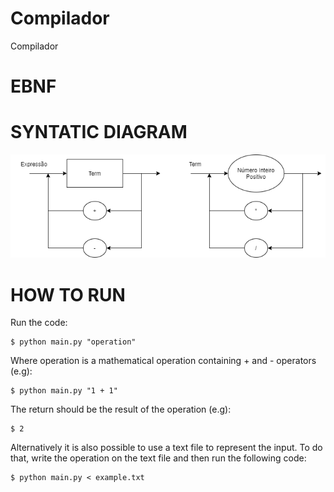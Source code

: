 # Compilador
Compilador

# EBNF

    

# SYNTATIC DIAGRAM

![Alt text](Diagrama_Sintatico.png)

# HOW TO RUN

Run the code:

    $ python main.py "operation"

Where operation is a mathematical operation containing + and - operators (e.g):

    $ python main.py "1 + 1"

The return should be the result of the operation (e.g):

    $ 2

Alternatively it is also possible to use a text file to represent the input. To do that,
write the operation on the text file and then run the following code:

    $ python main.py < example.txt